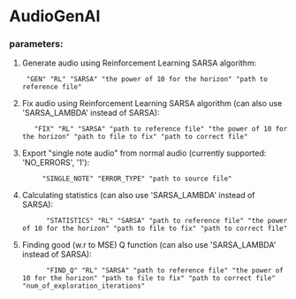 # AudioGenAI

### parameters:
1. Generate audio using Reinforcement Learning SARSA algorithm:

        "GEN" "RL" "SARSA" "the power of 10 for the horizon" "path to reference file"


2. Fix audio using Reinforcement Learning SARSA algorithm (can also use 'SARSA_LAMBDA' instead of SARSA):
   
          "FIX" "RL" "SARSA" "path to reference file" "the power of 10 for the horizon" "path to file to fix" "path to correct file"

3. Export "single note audio" from normal audio (currently supported: 'NO_ERRORS', '1'):

            "SINGLE_NOTE" "ERROR_TYPE" "path to source file"

4. Calculating statistics (can also use 'SARSA_LAMBDA' instead of SARSA):

             "STATISTICS" "RL" "SARSA" "path to reference file" "the power of 10 for the horizon" "path to file to fix" "path to correct file"
5. Finding good (w.r to MSE) Q function (can also use 'SARSA_LAMBDA' instead of SARSA):

             "FIND_Q" "RL" "SARSA" "path to reference file" "the power of 10 for the horizon" "path to file to fix" "path to correct file" "num_of_exploration_iterations"